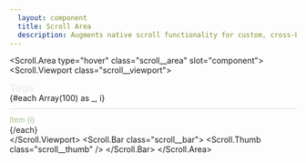 ```yaml
---
  layout: component
  title: Scroll Area
  description: Augments native scroll functionality for custom, cross-browser styling.
---
```


<script>
    import Scroll from '$lib/components/Scroll';
</script>

<style global>
.scroll__area {
    width: 200px;
    height: 225px;
    border-radius: 4px;
    overflow: hidden;
    box-shadow: 0 2px 10px #2e344077;
    background-color: #4c566a;
    --scrollbar-size: 5px;
}
.scroll__viewport {
    width: 100%;
    height: 100%;
    border-radius: inherit;
}
.scroll__viewport > div {
    padding: 15px 20px;
}
.scroll__bar {
    display: flex;
    user-select: none;
    touch-action: none;
    padding-top: 10px;
    padding-bottom: 5px;
    background: #2e3440;
    transition: background 160ms ease-out;
}
.scroll__bar:hover {
    background: #3b4252;
}
.scroll__bar[data-orientation='vertical'] {
    width: var(--scrollbar-size);
}
.scroll__bar[data-orientation='horizontal'] {
    flex-direction: column;
    height: var(--scrollbar-size);
}

.scroll__thumb {
    flex: 1;
    background: #88c0d0;
    border-radius: var(--scrollbar-size);
    position: relative;
}
.scroll__thumb::before {
    content: '';
    position: absolute;
    top: 50%;
    left: 50%;
    transform: translate(-50%, -50%);
    width: 100%;
    height: 100%;
    min-width: 44px;
    min-height: 44px;
}

.scroll__viewport-heading {
    color: #eceff4;
    font-size: 18px;
    line-height: 18px;
    font-weight: 700;
}

.scroll__viewport-item {
    color: #a3be8c;
    font-size: 13px;
    line-height: 18px;
    margin-top: 10px;
    border-top: 1px solid #d8dee9;
    padding-top: 10px;
}
</style>

<!--code start-->
<Scroll.Area type="hover" class="scroll__area" slot="component">
    <Scroll.Viewport class="scroll__viewport">
        <div>
            <div class="scroll__viewport-heading">Tags</div>
            {#each Array(100) as _, i}
                <div class="scroll__viewport-item">Item {i}</div>
            {/each}
        </div>
    </Scroll.Viewport>
    <Scroll.Bar class="scroll__bar">
        <Scroll.Thumb class="scroll__thumb" />
    </Scroll.Bar>
</Scroll.Area>
<!--code end-->